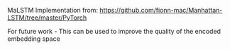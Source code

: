 MaLSTM Implementation from: https://github.com/fionn-mac/Manhattan-LSTM/tree/master/PyTorch

For future work - This can be used to improve the quality of the encoded embedding space
